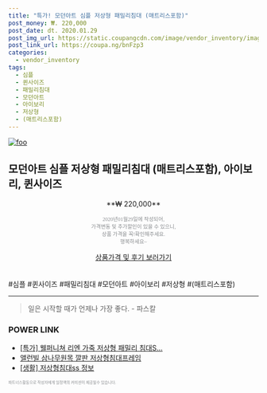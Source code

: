 ```yaml
--- 
title: "특가! 모던아트 심플 저상형 패밀리침대 (매트리스포함)" 
post_money: ₩. 220,000 
post_date: dt. 2020.01.29 
post_img_url: https://static.coupangcdn.com/image/vendor_inventory/images/2016/08/25/10/4/435da75d-1d76-461d-ae1a-4836cbf22f59.jpg 
post_link_url: https://coupa.ng/bnFzp3 
categories: 
  - vendor_inventory 
tags: 
  - 심플 
  - 퀸사이즈 
  - 패밀리침대 
  - 모던아트 
  - 아이보리 
  - 저상형 
  - (매트리스포함) 
--- 
```

[![foo](https://static.coupangcdn.com/image/vendor_inventory/images/2016/08/25/10/4/435da75d-1d76-461d-ae1a-4836cbf22f59.jpg)](https://coupa.ng/bnFzp3) 

## 모던아트 심플 저상형 패밀리침대 (매트리스포함), 아이보리, 퀸사이즈 
<p style="text-align: center;">**₩ 220,000**</p> 
<p style="text-align: center;"><span style="color: #898c8f; font-family: Georgia,Times,serif; font-size: 0.75em;">2020년01월29일에 작성되어, <br>가격변동 및 추가할인이 있을 수 있으니,<br> 상품 가격을 꼭!확인해주세요.<br>행복하세요~</span> 
</p>	 
<div markdown="0" style="text-align: center;"><a href="https://coupa.ng/bnFzp3" class="btn btn--success">상품가격 및 후기 보러가기</a></div> 
<br><br> 
  #심플 #퀸사이즈 #패밀리침대 #모던아트 #아이보리 #저상형 #(매트리스포함) 
<hr> 

> 일은 시작할 때가 언제나 가장 좋다. - 파스칼 


### POWER LINK

* <a href="https://blog.naver.com/sakai111/221789772900" target="_blank">[특가] 웰퍼니쳐 리엔 가죽 저상형 패밀리 침대S...</a>
* <a href="https://blog.naver.com/fasyy4321/221789596164" target="_blank">앨런빌 삼나무원목 깔판 저상형침대프레임</a>
* <a href="https://blog.naver.com/santokki14/221767652856" target="_blank"> [생활] 저상형침대ss 정보 </a>

<span style="color: #898c8f; font-family: Georgia,Times,serif; font-size: 0.55em;">파트너스활동으로 작성자에게 일정액의 커미션이 제공될수 있습니다.</span> 

